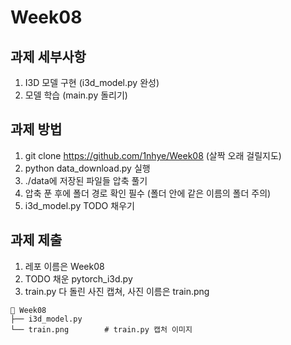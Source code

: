 # Week08

## 과제 세부사항
1. I3D 모델 구현 (i3d_model.py 완성)
2. 모델 학습 (main.py 돌리기)

## 과제 방법
1. git clone https://github.com/1nhye/Week08 (살짝 오래 걸릴지도)
2. python data_download.py 실행
3. ./data에 저장된 파일들 압축 풀기
4. 압축 푼 후에 폴더 경로 확인 필수 (폴더 안에 같은 이름의 폴더 주의)
5. i3d_model.py TODO 채우기

## 과제 제출
1. 레포 이름은 Week08
2. TODO 채운 pytorch_i3d.py
3. train.py 다 돌린 사진 캡쳐, 사진 이름은 train.png
```
📂 Week08
├── i3d_model.py
└── train.png        # train.py 캡처 이미지
```
